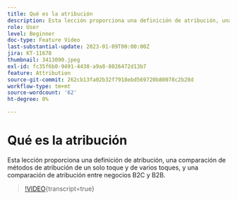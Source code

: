 ```yaml
---
title: Qué es la atribución
description: Esta lección proporciona una definición de atribución, una comparación de métodos de atribución de un solo toque y de varios toques, y una comparación de atribución entre negocios B2C y B2B.
role: User
level: Beginner
doc-type: Feature Video
last-substantial-update: 2023-01-09T00:00:00Z
jira: KT-11678
thumbnail: 3413090.jpeg
exl-id: fc35f6b0-9491-4438-a9a8-8026472d13b7
feature: Attribution
source-git-commit: 262cb13fa02b32f7918ebd569720b80078c2b28d
workflow-type: tm+mt
source-wordcount: '62'
ht-degree: 0%

---
```


# Qué es la atribución

Esta lección proporciona una definición de atribución, una comparación de métodos de atribución de un solo toque y de varios toques, y una comparación de atribución entre negocios B2C y B2B.

>[!VIDEO](https://video.tv.adobe.com/v/3413090/?learn=on){transcript=true}
